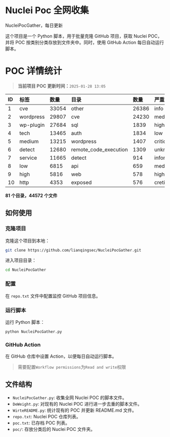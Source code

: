# Nuclei Poc 全网收集
NucleiPocGather，每日更新

这个项目是一个 Python 脚本，用于批量克隆 GitHub 项目，获取 Nuclei POC，并将 POC 按类别分类存放到文件夹中。同时，使用 GitHub Action 每日自动运行脚本。
# POC 详情统计

> **当前项目 POC 更新时间：**`2025-01-28 13:05`

| ID | 标签      | 数量 | 目录       | 数量 | 严重性   | 数量 |
|:---| :-------- | :--- | :--------- | :--- | :------- | :--- |
| 1 | cve | 33054 | other | 26386 | info | 18683 |
| 2 | wordpress | 29807 | cve | 24230 | medium | 17942 |
| 3 | wp-plugin | 27684 | sql | 1839 | high | 12058 |
| 4 | tech | 13465 | auth | 1834 | low | 7952 |
| 5 | medium | 13215 | wordpress | 1407 | critical | 6098 |
| 6 | detect | 12680 | remote_code_execution | 1309 | unknown | 66 |
| 7 | service | 11665 | detect | 914 | informative | 17 |
| 8 | low | 6815 | api | 659 | meduim | 17 |
| 9 | high | 5816 | web | 578 | hight | 16 |
| 10 | http | 4353 | exposed | 576 | cretical | 2 |

**81 个目录，44572 个文件**
## 如何使用

### 克隆项目

克隆这个项目到本地：

```bash
git clone https://github.com/lianqingsec/NucleiPocGather.git
```

进入项目目录：

```bash
cd NucleiPocGather
```

### 配置

在 `repo.txt` 文件中配置监控 GitHub 项目信息。

### 运行脚本

运行 Python 脚本：

```bash
python NucleiPocGather.py
```

### GitHub Action

在 GitHub 仓库中设置 Action，以便每日自动运行脚本。

> 需要配置`Workflow permissions`为`Read and write`权限

## 文件结构

- `NucleiPocGather.py`: 收集全网 Nuclei POC 的脚本文件。
- `DeWeight.py`: 对现有的 Nuclei POC 进行进一步去重的脚本文件。
- `WirteREADME.py`: 统计现有的 POC 并更新 README.md 文件。
- `repo.txt`: Nuclei POC 仓库列表。
- `poc.txt`: 已存档 POC 列表。
- `poc/`: 存放分类后的 Nuclei POC 文件夹。

